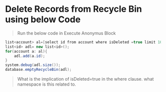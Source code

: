 # Delete Records from Recycle Bin using below Code
  > Run the below code in Execute Anonymus Block

```java
list<account> al=[select id from account where isDeleted =true limit 100 all Rows];
list<id> adl= new list<id>();
for(account a: al){
    adl.add(a.id);
}
system.debug(adl.size());
database.emptyRecycleBin(adl);
```

> What is the implication of isDeleted=true  in the where clause.
> what namespace is this related to.
